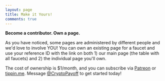 ```yaml
---
layout: page
title: Make it Yours!
comments: true
---
```


**Become a contributor. Own a page.**

As you have noticed, some pages are administered by different people and we'd love to involve YOU! You can own an existing page for a faucet and use your reference ID with the link on both 1) our main page (the table with all faucets) and 2) the individual page you'll own.

The cost of ownership is $1/month, and you can subscribe via <a href="https://www.patreon.com/join/CryptoPayoff?" target="_blank">Patreon</a> or <a href="https://tippin.me/@CryptoPayoff" target="_blank">tippin.me</a>. Message <a href="https://twitter.com/CryptoPayoff" target="_blank">@CryptoPayoff</a> to get started today!
